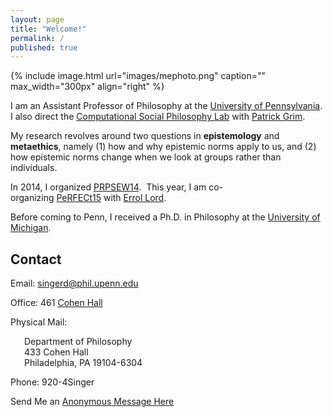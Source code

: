 ```yaml
---
layout: page
title: "Welcome!"
permalink: /
published: true
---
```


{% include image.html url="images/mephoto.png" caption="" max_width="300px" align="right" %}

I am an Assistant Professor of Philosophy at the [University of Pennsylvania](http://philosophy.sas.upenn.edu/). I also direct the [Computational Social Philosophy Lab](/CSPL/) with [Patrick Grim](http://www.pgrim.org/).

My research revolves around two questions in **epistemology** and **metaethics**, namely (1) how and why epistemic norms apply to us, and (2) how epistemic norms change when we look at groups rather than individuals.

In 2014, I organized [PRPSEW14](http://www.phil.upenn.edu/~singerd/PRPSEW14.html).  This year, I am co-organizing [PeRFECt15](http://www.phil.upenn.edu/~singerd/PeRFECt15.html) with [Errol Lord](http://www.errol-lord.com/). 

Before coming to Penn, I received a Ph.D. in Philosophy at the [University of Michigan](http://www.lsa.umich.edu/philosophy/).  


## Contact

<div class="grid-container outline">
  <div class="row">
    <div class="col-2">
      <p>Email: <a href="mailto:singerd@phil.upenn.edu">singerd@phil.upenn.edu</a></p>
    </div>
    <div class="col-2">
      <p>Office: 461 <a href="http://www.facilities.upenn.edu/maps/locations/cohen-hall-claudia">Cohen Hall</a></p>
      <p>Physical Mail:
      <p style = "padding-left: 22px">Department of Philosophy<br />
      433 Cohen Hall<br />
      Philadelphia, PA 19104-6304</p></p>
    </div>
    <div class="col-2">
      <p>Phone: 920-4Singer</p>
      <p>Send Me an <a href="http://www.danieljsinger.com/anonmessage/">Anonymous Message Here</a></p>
    </div>
  </div>
</div>




